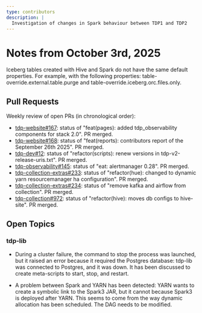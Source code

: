 ```yaml
---
type: contributors
description: |
  Investigation of changes in Spark behaviour between TDP1 and TDP2
---
```


# Notes from October 3rd, 2025

Iceberg tables created with Hive and Spark do not have the same default properties. For example, with the following properties:
table-override.external.table.purge and table-override.iceberg.orc.files.only.

## Pull Requests

Weekly review of open PRs (in chronological order):

- [tdp-website#167](https://github.com/TOSIT-IO/tdp-website/pull/167): status of "feat(pages): added tdp_observability components for stack 2.0". PR merged.
- [tdp-website#168](https://github.com/TOSIT-IO/tdp-website/pull/168): status of "feat(reports): contributors report of the September 26th 2025". PR merged.
- [tdp-dev#12](https://github.com/TOSIT-IO/tdp-dev/pull/12): status of "refactor(scripts): renew versions in tdp-v2-release-uris.txt". PR merged.
- [tdp-observability#145](https://github.com/TOSIT-IO/tdp-observability/pull/145): status of "eat: alertmanager 0.28". PR merged.
- [tdp-collection-extras#233](https://github.com/TOSIT-IO/tdp-collection-extras/pull/233): status of "refactor(hue): changed to dynamic yarn resourcemanager ha configuration". PR merged.
- [tdp-collection-extras#234](https://github.com/TOSIT-IO/tdp-collection-extras/pull/234): status of "remove kafka and airflow from collection". PR merged.
- [tdp-collection#972](https://github.com/TOSIT-IO/tdp-collection/pull/972): status of "refactor(hive): moves db configs to hive-site". PR merged.

## Open Topics

### tdp-lib

- During a cluster failure, the command to stop the process was launched, but it raised an error because it required the Postgres database: tdp-lib was connected to Postgres, and it was down. It has been discussed to create meta-scripts to start, stop, and restart.

- A problem between Spark and YARN has been detected: YARN wants to create a symbolic link to the Spark3 JAR, but it cannot because Spark3 is deployed after YARN. This seems to come from the way dynamic allocation has been scheduled. The DAG needs to be modified.
